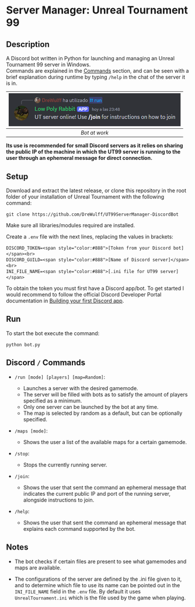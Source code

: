 # Server Manager: Unreal Tournament 99
## Description
A Discord bot written in Python for launching and managing an Unreal Tournament 99 server in Windows.  
Commands are explained in the [Commands](#discord--commands) section, and can be seen with a brief explanation during runtime by typing `/help` in the chat of the server it is in.

|![Screenshot](Screenshot.png)|
|:--:|
|*Bot at work*|

**Its use is recommended for small Discord servers as it relies on sharing the public IP of the machine in which the UT99 server is running to the user through an ephemeral message for direct connection.**

## Setup
Download and extract the latest release, or clone this repository in the root folder of your installation of Unreal Tournament with the following command:

    git clone https://github.com/DreWulff/UT99ServerManager-DiscordBot

Make sure all libraries/modules required are installed.

Create a `.env` file with the next lines, replacing the values in brackets:

    DISCORD_TOKEN=<span style="color:#888">[Token from your Discord bot]</span><br>
    DISCORD_GUILD=<span style="color:#888">[Name of Discord server]</span><br>
    INI_FILE_NAME=<span style="color:#888">[.ini file for UT99 server]</span>

To obtain the token you must first have a Discord app/bot. To get started I would recommend to follow the official Discord Developer Portal documentation in [Building your first Discord app](https://discord.com/developers/docs/quick-start/getting-started).

## Run
To start the bot execute the command:

    python bot.py

## Discord `/` Commands
* `/run [mode] [players] [map=Random]`:
  * Launches a server with the desired gamemode.
  * The server will be filled with bots as to satisfy the amount of players specified as a minimum.
  * Only one server can be launched by the bot at any time.
  * The map is selected by random as a default, but can be optionally specified.

* `/maps [mode]`:
  * Shows the user a list of the available maps for a certain gamemode.

* `/stop`:
  * Stops the currently running server.

* `/join`:
  * Shows the user that sent the command an ephemeral message that indicates the current public IP and port of the running server, alongside instructions to join.

* `/help`:
  * Shows the user that sent the command an ephemeral message that explains each command supported by the bot.

## Notes
* The bot checks if certain files are present to see what gamemodes and maps are available.

* The configurations of the server are defined by the .ini file given to it, and to determine which file to use its name can be pointed out in the `INI_FILE_NAME` field in the `.env` file. By default it uses `UnrealTournament.ini` which is the file used by the game when playing.
